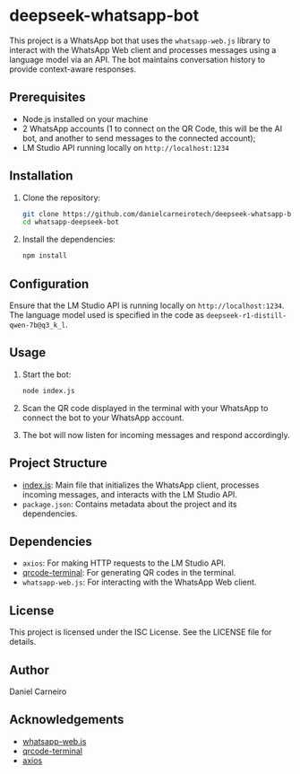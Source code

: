 # deepseek-whatsapp-bot

This project is a WhatsApp bot that uses the `whatsapp-web.js` library to interact with the WhatsApp Web client and processes messages using a language model via an API. The bot maintains conversation history to provide context-aware responses.

## Prerequisites

- Node.js installed on your machine
- 2 WhatsApp accounts (1 to connect on the QR Code, this will be the AI bot, and another to send messages to the connected account);
- LM Studio API running locally on `http://localhost:1234`

## Installation

1. Clone the repository:

   ```sh
   git clone https://github.com/danielcarneirotech/deepseek-whatsapp-bot.git
   cd whatsapp-deepseek-bot
   ```

2. Install the dependencies:
   ```sh
   npm install
   ```

## Configuration

Ensure that the LM Studio API is running locally on `http://localhost:1234`. The language model used is specified in the code as `deepseek-r1-distill-qwen-7b@q3_k_l`.

## Usage

1. Start the bot:

   ```sh
   node index.js
   ```

2. Scan the QR code displayed in the terminal with your WhatsApp to connect the bot to your WhatsApp account.

3. The bot will now listen for incoming messages and respond accordingly.

## Project Structure

- [index.js](http://_vscodecontentref_/0): Main file that initializes the WhatsApp client, processes incoming messages, and interacts with the LM Studio API.
- `package.json`: Contains metadata about the project and its dependencies.

## Dependencies

- `axios`: For making HTTP requests to the LM Studio API.
- [qrcode-terminal](http://_vscodecontentref_/1): For generating QR codes in the terminal.
- `whatsapp-web.js`: For interacting with the WhatsApp Web client.

## License

This project is licensed under the ISC License. See the LICENSE file for details.

## Author

Daniel Carneiro

## Acknowledgements

- [whatsapp-web.js](https://github.com/pedroslopez/whatsapp-web.js)
- [qrcode-terminal](https://github.com/gtanner/qrcode-terminal)
- [axios](https://github.com/axios/axios)
